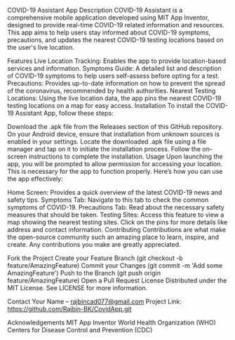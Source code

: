 COVID-19 Assistant App
Description
COVID-19 Assistant is a comprehensive mobile application developed using MIT App Inventor, designed to provide real-time COVID-19 related information and resources. This app aims to help users stay informed about COVID-19 symptoms, precautions, and updates the nearest COVID-19 testing locations based on the user's live location.

Features
Live Location Tracking: Enables the app to provide location-based services and information.
Symptoms Guide: A detailed list and description of COVID-19 symptoms to help users self-assess before opting for a test.
Precautions: Provides up-to-date information on how to prevent the spread of the coronavirus, recommended by health authorities.
Nearest Testing Locations: Using the live location data, the app pins the nearest COVID-19 testing locations on a map for easy access.
Installation
To install the COVID-19 Assistant App, follow these steps:

Download the .apk file from the Releases section of this GitHub repository.
On your Android device, ensure that installation from unknown sources is enabled in your settings.
Locate the downloaded .apk file using a file manager and tap on it to initiate the installation process.
Follow the on-screen instructions to complete the installation.
Usage
Upon launching the app, you will be prompted to allow permission for accessing your location. This is necessary for the app to function properly. Here’s how you can use the app effectively:

Home Screen: Provides a quick overview of the latest COVID-19 news and safety tips.
Symptoms Tab: Navigate to this tab to check the common symptoms of COVID-19.
Precautions Tab: Read about the necessary safety measures that should be taken.
Testing Sites: Access this feature to view a map showing the nearest testing sites. Click on the pins for more details like address and contact information.
Contributing
Contributions are what make the open-source community such an amazing place to learn, inspire, and create. Any contributions you make are greatly appreciated.

Fork the Project
Create your Feature Branch (git checkout -b feature/AmazingFeature)
Commit your Changes (git commit -m 'Add some AmazingFeature')
Push to the Branch (git push origin feature/AmazingFeature)
Open a Pull Request
License
Distributed under the MIT License. See LICENSE for more information.

Contact
Your Name – rajbincad077@gmail.com
Project Link: https://github.com/Rajbin-BK/CovidApp.git


Acknowledgements
MIT App Inventor
World Health Organization (WHO)
Centers for Disease Control and Prevention (CDC)
